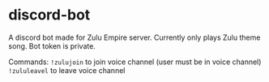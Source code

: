 # discord-bot

A discord bot made for Zulu Empire server. 
Currently only plays Zulu theme song.
Bot token is private.

Commands:
```!zulujoin``` to join voice channel (user must be in voice channel)
```!zululeavel``` to leave voice channel
